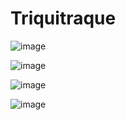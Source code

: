 # Triquitraque

![image](https://github.com/KeiverJ/Triquitraque/assets/160792532/5bbf7d48-b61a-4a28-8143-e3eff3bb5c00)

![image](https://github.com/KeiverJ/Triquitraque/assets/160792532/1478a3bf-2f57-4d03-a51f-2fc3e2dbdee5)

![image](https://github.com/KeiverJ/Triquitraque/assets/160792532/7afdc931-d836-4da2-82b6-de418565a49b)

![image](https://github.com/KeiverJ/Triquitraque/assets/160792532/ed7d9756-de55-48f4-8af2-397672ac52a2)


                                                      

